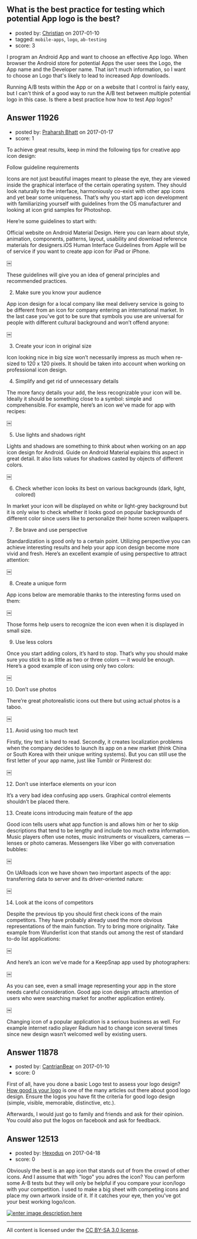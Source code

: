 ## What is the best practice for testing which potential App logo is the best?

- posted by: [Christian](https://stackexchange.com/users/12757/christian) on 2017-01-10
- tagged: `mobile-apps`, `logo`, `ab-testing`
- score: 3

I program an Android App and want to choose an effective App logo. When browser the Android store for potential Apps the user sees the Logo, the App name and the Developer name. That isn't much information, so I want to choose an Logo that's likely to lead to increased App downloads.

Running A/B tests within the App or on a website that I control is fairly easy, but I can't think of a good way to run the A/B test between multiple potential logo in this case. Is there a best practice how how to test App logos?


## Answer 11926

- posted by: [Praharsh Bhatt](https://stackexchange.com/users/8773395/praharsh-bhatt) on 2017-01-17
- score: 1


To achieve great results, keep in mind the following tips for creative app icon design:

Follow guideline requirements

Icons are not just beautiful images meant to please the eye, they are viewed inside the graphical interface of the certain operating system. They should look naturally to the interface, harmoniously co-exist with other app icons and yet bear some uniqueness. That’s why you start app icon development with familiarizing yourself with guidelines from the OS manufacturer and looking at icon grid samples for Photoshop.

Here’re some guidelines to start with:

Official website on Android Material Design. Here you can learn about style, animation, components, patterns, layout, usability and download reference materials for designers.iOS Human Interface Guidelines from Apple will be of service if you want to create app icon for iPad or iPhone.

￼

These guidelines will give you an idea of general principles and recommended practices.

2. Make sure you know your audience

App icon design for a local company like meal delivery service is going to be different from an icon for company entering an international market. In the last case you’ve got to be sure that symbols you use are universal for people with different cultural background and won’t offend anyone:

￼

3. Create your icon in original size

Icon looking nice in big size won’t necessarily impress as much when re-sized to 120 x 120 pixels. It should be taken into account when working on professional icon design.

4. Simplify and get rid of unnecessary details

The more fancy details your add, the less recognizable your icon will be. Ideally it should be something close to a symbol: simple and comprehensible. For example, here’s an icon we've made for app with recipes:

￼

5. Use lights and shadows right

Lights and shadows are something to think about when working on an app icon design for Android. Guide on Android Material explains this aspect in great detail. It also lists values for shadows casted by objects of different colors.

￼

6. Check whether icon looks its best on various backgrounds (dark, light, colored)

In market your icon will be displayed on white or light-grey background but it is only wise to check whether it looks good on popular backgrounds of different color since users like to personalize their home screen wallpapers.

7. Be brave and use perspective

Standardization is good only to a certain point. Utilizing perspective you can achieve interesting results and help your app icon design become more vivid and fresh. Here’s an excellent example of using perspective to attract attention:

￼

8. Create a unique form

App icons below are memorable thanks to the interesting forms used on them:

￼

Those forms help users to recognize the icon even when it is displayed in small size.

9. Use less colors

Once you start adding colors, it’s hard to stop. That’s why you should make sure you stick to as little as two or three colors — it would be enough. Here’s a good example of icon using only two colors:

￼

10. Don’t use photos

There’re great photorealistic icons out there but using actual photos is a taboo.

￼

11. Avoid using too much text

Firstly, tiny text is hard to read. Secondly, it creates localization problems when the company decides to launch its app on a new market (think China or South Korea with their unique writing systems). But you can still use the first letter of your app name, just like Tumblr or Pinterest do:

￼

12. Don’t use interface elements on your icon

It’s a very bad idea confusing app users. Graphical control elements shouldn’t be placed there.

13. Create icons introducing main feature of the app

Good icon tells users what app function is and allows him or her to skip descriptions that tend to be lengthy and include too much extra information. Music players often use notes, music instruments or visualizers, cameras — lenses or photo cameras. Messengers like Viber go with conversation bubbles:

￼

On UARoads icon we have shown two important aspects of the app: transferring data to server and its driver-oriented nature:

￼

14. Look at the icons of competitors

Despite the previous tip you should first check icons of the main competitors. They have probably already used the more obvious representations of the main function. Try to bring more originality. Take example from Wunderlist icon that stands out among the rest of standard to-do list applications:

￼

And here’s an icon we’ve made for a KeepSnap app used by photographers:

￼

As you can see, even a small image representing your app in the store needs careful consideration. Good app icon design attracts attention of users who were searching market for another application entirely.

￼

Changing icon of a popular application is a serious business as well. For example internet radio player Radium had to change icon several times since new design wasn’t welcomed well by existing users.




## Answer 11878

- posted by: [CantrianBear](https://stackexchange.com/users/3131350/cantrianbear) on 2017-01-10
- score: 0

<p>First of all, have you done a basic Logo test to assess your logo design? <a href="http://thenextweb.com/dd/2015/06/22/how-good-is-your-logo/" rel="nofollow noreferrer">How good is your logo</a> is one of the many articles out there about good logo design. Ensure the logos you have fit the criteria for good logo design (simple, visible, memorable, distinctive, etc.).</p>

<p>Afterwards, I would just go to family and friends and ask for their opinion. You could also put the logos on facebook and ask for feedback.  </p>



## Answer 12513

- posted by: [Hexodus](https://stackexchange.com/users/1751125/hexodus) on 2017-04-18
- score: 0

<p>Obviously the best is an app icon that stands out of from the crowd of other icons. And I assume that with "logo" you adres the icon? You can perform some A-B tests but they will only be helpful if you compare your icon/logo with your competition. I used to make a big sheet with competing icons and place my own artwork inside of it. If it catches your eye, then you've got your best working logo/icon.</p>

<p><a href="https://i.stack.imgur.com/qlJtS.jpg" rel="nofollow noreferrer"><img src="https://i.stack.imgur.com/qlJtS.jpg" alt="enter image description here"></a> </p>




---

All content is licensed under the [CC BY-SA 3.0 license](https://creativecommons.org/licenses/by-sa/3.0/).
